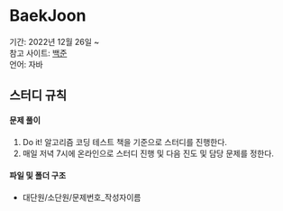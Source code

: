 # BaekJoon

기간: 2022년 12월 26일 ~ </br>
참고 사이트: [백준](https://www.acmicpc.net/)</br>
언어: 자바 </br>

## 스터디 규칙

#### 문제 풀이
1. Do it! 알고리즘 코딩 테스트 책을 기준으로 스터디를 진행한다.
2. 매일 저녁 7시에 온라인으로 스터디 진행 및 다음 진도 및 담당 문제를 정한다.

#### 파일 및 폴더 구조
- 대단원/소단원/문제번호_작성자이름
